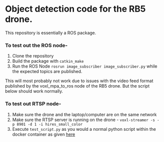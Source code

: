 # Object detection code for the RB5 drone.

This repository is essentially a ROS package.

### To test out the ROS node-

1. Clone the repository
2. Build the package with `catkin_make`
3. Run the ROS Node `rosrun image_subscriber image_subscriber.py` while the expected topics are published.

This will most probably not work due to issues with the video feed format published by the voxl_mpa_to_ros node of the RB5 drone. But the script below should work normally.

### To test out RTSP node-

1. Make sure the drone and the laptop/computer are on the same network
2. Make sure the RTSP server is running on the drone - `voxl-streamer -s -p 8901 -d 1 -i hires_small_color`
3. Execute `test_script.py` as you would a normal python script within the docker container as given [here](https://github.com/guptaPrabhav/rb5_noetic)

